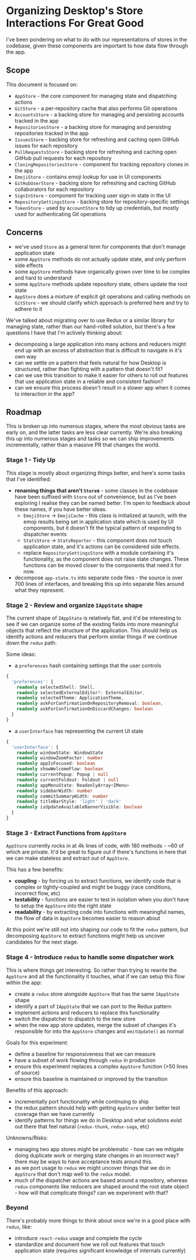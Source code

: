 # Organizing Desktop's Store Interactions For Great Good

I've been pondering on what to do with our representations of stores in the
codebase, given these components are important to how data flow through the app.

## Scope

This document is focused on:

 - `AppStore` - the core component for managing state and dispatching actions
 - `GitStore` - a per-repository cache that also performs Git operations
 - `AccountsStore` - a backing store for managing and persisting accounts tracked in the app
 - `RepositoriesStore` - a backing store for managing and persisting repositories tracked in the app
 - `IssuesStore` - backing store for refreshing and caching open GitHub issues for each repository
 - `PullRequestsStore` - backing store for refreshing and caching open GitHub pull requests for each repository
 - `CloningRepositoriesStore` - component for tracking repository clones in the app
 - `EmojiStore` - contains emoji lookup for use in UI components
 - `GitHubUserStore` - backing store for refreshing and caching GitHub collaborators for each repository
 - `SignInStore` - component for tracking user sign-in state in the UI
 - `RepositorySettingsStore` - backing store for repository-specific settings
 - `TokenStore` - used by `AccountStore` to tidy up credentials, but mostly used
   for authenticating Git operations

## Concerns

 - we've used `Store` as a general term for components that don't manage
   application state
 - some `AppStore` methods do not actually update state, and only perform side
   effects
 - some `AppStore` methods have organically grown over time to be complex and
   hard to understand
 - some `AppStore` methods update repository state, others update the root state
 - `AppStore` does a mixture of explicit git operations and calling methods
   on `GitStore` - we should clarify which approach is preferred here and try
   to adhere to it

We've talked about migrating over to use Redux or a similar library for managing
state, rather than our hand-rolled solution, but there's a few questions I have
that I'm actively thinking about:

 - decomposing a large application into many actions and reducers might end up
   with an excess of abstraction that is difficult to navigate in it's own way
 - can we settle on a pattern that feels natural for how Desktop is structured,
   rather than fighting with a pattern that doesn't fit?
 - can we use this transition to make it easier for others to roll out features
   that use application state in a reliable and consistent fashion?
 - can we ensure this process doesn't result in a slower app when it comes to
   interaction in the app?

## Roadmap

This is broken up into numerous stages, where the most obvious tasks are early
on, and the latter tasks are less clear currently. We're also breaking this up
into numerous stages and tasks so we can ship improvements incrementally,
rather than a massive PR that changes the world.

### Stage 1 - Tidy Up

This stage is mostly about organizing things better, and here's some tasks that
I've identified:

 - **renaming things that aren't `Store`s** - some classes in the codebase have
   been suffixed with `Store` out of convenience, but as I've been exploring I
   realise they can be named better. I'm open to feedback about these names, if
   you have better ideas.
    - `EmojiStore` -> `EmojiCache` - this class is initialized at launch, with
    the emoji results being set in application state which is used by UI
    components, but it doesn't fit the typical pattern of responding to
    dispatcher events
    - `StatsStore` -> `StatsReporter` - this component does not touch
    application state, and it's actions can be considered side effects.
    - replace `RepositorySettingsStore` with a module containing it's
    functionality, as the component does not raise state changes. These
    functions can be moved closer to the components that need it for now.
 - decompose `app-state.ts` into separate code files - the source is over 700
   lines of interfaces, and breaking this up into separate files around what
   they represent.

### Stage 2 - Review and organize `IAppState` shape

The current shape of `IAppState` is relatively flat, and it'd be interesting to
see if we can organize some of the existing fields into more meaningful objects
that reflect the structure of the application. This should help us identify
actions and reducers that perform similar things if we continue down the `redux`
path.

Some ideas:

 - a `preferences` hash containing settings that the user controls

```ts
{
  'preferences': {
    readonly selectedShell: Shell,
    readonly selectedExternalEditor?: ExternalEditor,
    readonly selectedTheme: ApplicationTheme,
    readonly askForConfirmationOnRepositoryRemoval: boolean,
    readonly askForConfirmationOnDiscardChanges: boolean
  }
}
```

 - a `userInterface` has representing the current UI state

```ts
{
  'userInterface': {
    readonly windowState: WindowState
    readonly windowZoomFactor: number
    readonly appIsFocused: boolean
    readonly showWelcomeFlow: boolean
    readonly currentPopup: Popup | null
    readonly currentFoldout: Foldout | null
    readonly appMenuState: ReadonlyArray<IMenu>
    readonly sidebarWidth: number
    readonly commitSummaryWidth: number
    readonly titleBarStyle: 'light' | 'dark'
    readonly isUpdateAvailableBannerVisible: boolean
  }
}
```

### Stage 3 - Extract Functions from `AppStore`

`AppStore` currently rocks in at 4k lines of code, with 180 methods - ~60 of
which are private. It'd be great to figure out if there's functions in here that
we can make stateless and extract out of `AppStore`.

This has a few benefits:

 - **coupling** - by forcing us to extract functions, we identify code that is
 complex or tightly-coupled and might be buggy (race conditions, incorrect flow,
 etc)
 - **testability** - functions are easier to test in isolation when you don't
 have to setup the `AppStore` into the right state
 - **readability** - by extracting code into functions with meaningful names,
 the flow of data in `AppStore` becomes easier to reason about

At this point we're still not into shaping our code to fit the `redux` pattern,
but decomposing `AppStore` to extract functions might help us uncover candidates
for the next stage.

### Stage 4 - Introduce `redux` to handle some dispatcher work

This is where things get interesting. So rather than trying to rewrite the
`AppStore` and all the functionality it touches, what if we can setup this flow
within the app:

 - create a `redux` store alongside `AppStore` that has the same `IAppState`
   shape
 - identify a part of `IAppState` that we can port to the Redux pattern
 - implement actions and reducers to replace this functionality
 - switch the dispatcher to dispatch to the new store
 - when the new app store updates, merge the subset of changes it's responsible
   for into the `AppStore` changes and `emitUpdate()` as normal

Goals for this experiment:

 - define a baseline for responsiveness that we can measure
 - have a subset of work flowing through `redux` in production
 - ensure this experiment replaces a complex `AppStore` function (>50 lines of source)
 - ensure this baseline is maintained or improved by the transition

Benefits of this approach:

 - incrementally port functionality while continuing to ship
 - the redux pattern should help with getting `AppStore` under better test
   coverage than we have currently
 - identify patterns for things we do in Desktop and what solutions exist out
   there that feel natural (`redux-thunk`, `redux-saga`, etc)

Unknowns/Risks:

 - managing two app stores might be problematic - how can we mitigate doing
   duplicate work or merging state changes in an incorrect way? there may be
   ways to have acceptance tests around this.
 - as we port usage to `redux` we might uncover things that we do in `AppStore`
   that don't map well to the `redux` model.
 - much of the dispatcher actions are based around a repository, whereas `redux`
   components like reducers are shaped around the root state object - how will
   that complicate things? can we experiment with that?

### Beyond

There's probably more things to think about once we're in a good place with
`redux`, like:

 - introduce `react-redux` usage and complete the cycle
 - standardize and document how we roll out features that touch application
   state (requires significant knowledge of internals currently)



